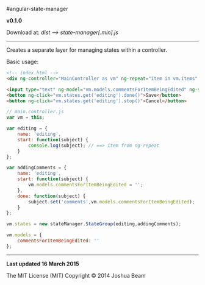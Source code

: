 #angular-state-manager

**v0.1.0**

Download at: *dist --> state-manager[.min].js*

<hr>

Creates a separate layer for managing states within a controller.

Basic usage:
```html
<!-- index.html -->
<div ng-controller="MainController as vm" ng-repeat="item in vm.items" ng-click="vm.states.get('editing').start(item)">{{item.name}}</div>

<input type="text" ng-model="vm.models.commentsForItemBeingEdited" ng-show="vm.states.get('editing').isActive()">
<button ng-click="vm.states.get('editing').done()">Save</button>
<button ng-click="vm.states.get('editing').stop()">Cancel</button>
```

```javascript
// main.controller.js
var vm = this;

var editing = {
	name: 'editing',
	start: function(subject) {
		console.log(subject); // ==> item from ng-repeat
	}
};

var addingComments = {
	name: 'editing',
	start: function(subject) {
		vm.models.commentsForItemBeingEdited = '';
	},
	done: function(subject) {
		subject.set('comments',vm.models.commentsForItemBeingEdited);
	}
};

vm.states = new stateManager.StateGroup(editing,addingComments);

vm.models = {
	commentsForItemBeingEdited: ''
};
```

<hr>

**Last updated 16 March 2015**

The MIT License (MIT) Copyright &copy; 2014 Joshua Beam